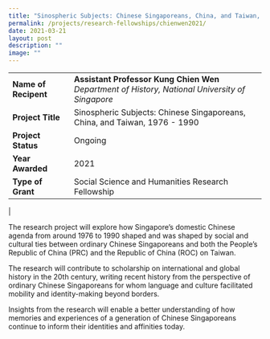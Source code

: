```yaml
---
title: "Sinospheric Subjects: Chinese Singaporeans, China, and Taiwan, 1976 –1990"
permalink: /projects/research-fellowships/chienwen2021/
date: 2021-03-21
layout: post
description: ""
image: ""
---
```


|  |  |
|---|---|
| **Name of Recipent** | **Assistant Professor Kung Chien Wen**<br>_Department of History, National University of Singapore_ |
| **Project Title** | Sinospheric Subjects: Chinese Singaporeans, China, and Taiwan, 1976 - 1990 |
| **Project Status** | Ongoing |
| **Year Awarded** | 2021 |
| **Type of Grant** | Social Science and Humanities Research Fellowship |
|

The research project will explore how Singapore’s domestic Chinese agenda from around 1976 to 1990 shaped and was shaped by social and cultural ties between ordinary Chinese Singaporeans and both the People’s Republic of China (PRC) and the Republic of China (ROC) on Taiwan.  

The research will contribute to scholarship on international and global history in the 20th century, writing recent history from the perspective of ordinary Chinese Singaporeans for whom language and culture facilitated mobility and identity-making beyond borders.  

Insights from the research will enable a better understanding of how memories and experiences of a generation of Chinese Singaporeans continue to inform their identities and affinities today.
